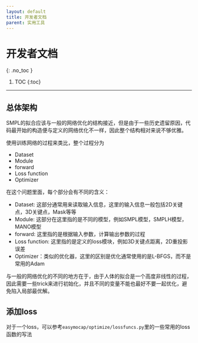 ```yaml
---
layout: default
title: 开发者文档
parent: 实用工具
---
```


# 开发者文档
{: .no_toc }

1. TOC
{:toc}
---

## 总体架构

SMPL的拟合应该与一般的网络优化的结构接近，但是由于一些历史遗留原因，代码最开始的构造便与定义的网络优化不一样，因此整个结构相对来说不够优雅。

使用训练网络的过程来类比，整个过程分为

- Dataset
- Module
- forward
- Loss function
- Optimizer

在这个问题里面，每个部分会有不同的含义：

- Dataset: 这部分通常用来读取输入信息，这里的输入信息一般包括2D关键点，3D关键点，Mask等等
- Module: 这部分在这里指的是不同的模型，例如SMPL模型，SMPLH模型，MANO模型
- forward: 这里指的是根据输入参数，计算输出参数的过程
- Loss function: 这里指的是定义的loss模块，例如3D关键点距离，2D重投影误差
- Optimizer：类似的优化器，这里的区别是优化通常使用的是L-BFGS，而不是常用的Adam

与一般的网络优化的不同的地方在于，由于人体的拟合是一个高度非线性的过程，因此需要一些trick来进行初始化，并且不同的变量不能也最好不要一起优化，避免陷入局部最优解。

## 添加loss

对于一个loss，可以参考`easymocap/optimize/lossfuncs.py`里的一些常用的loss函数的写法